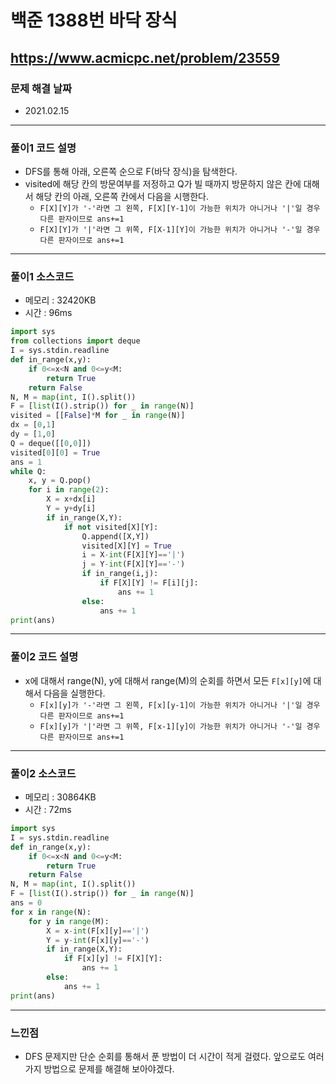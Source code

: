 # 백준 1388번 바닥 장식
https://www.acmicpc.net/problem/23559
---

### 문제 해결 날짜
- 2021.02.15
---

### 풀이1 코드 설명
- DFS를 통해 아래, 오른쪽 순으로 F(바닥 장식)을 탐색한다.
- visited에 해당 칸의 방문여부를 저정하고 Q가 빌 때까지 방문하지 않은 칸에 대해서 해당 칸의 아래, 오른쪽 칸에서 다음을 시행한다.
    * ```F[X][Y]가 '-'라면 그 왼쪽, F[X][Y-1]이 가능한 위치가 아니거나 '|'일 경우 다른 판자이므로 ans+=1```
    * ```F[X][Y]가 '|'라면 그 위쪽, F[X-1][Y]이 가능한 위치가 아니거나 '-'일 경우 다른 판자이므로 ans+=1```
---

### 풀이1 소스코드
- 메모리 : 32420KB
- 시간 : 96ms
```Python
import sys
from collections import deque
I = sys.stdin.readline
def in_range(x,y):
    if 0<=x<N and 0<=y<M:
        return True
    return False
N, M = map(int, I().split())
F = [list(I().strip()) for _ in range(N)]
visited = [[False]*M for _ in range(N)]
dx = [0,1]
dy = [1,0]
Q = deque([[0,0]])
visited[0][0] = True
ans = 1
while Q:
    x, y = Q.pop()
    for i in range(2):
        X = x+dx[i]
        Y = y+dy[i]
        if in_range(X,Y):
            if not visited[X][Y]:
                Q.append([X,Y])
                visited[X][Y] = True
                i = X-int(F[X][Y]=='|')
                j = Y-int(F[X][Y]=='-')
                if in_range(i,j):
                    if F[X][Y] != F[i][j]:
                        ans += 1
                else:
                    ans += 1
print(ans)
```
---

### 풀이2 코드 설명
- x에 대해서 range(N), y에 대해서 range(M)의 순회를 하면서 모든 ```F[x][y]```에 대해서 다음을 실행한다.
    * ```F[x][y]가 '-'라면 그 왼쪽, F[x][y-1]이 가능한 위치가 아니거나 '|'일 경우 다른 판자이므로 ans+=1```
    * ```F[x][y]가 '|'라면 그 위쪽, F[x-1][y]이 가능한 위치가 아니거나 '-'일 경우 다른 판자이므로 ans+=1```
---

### 풀이2 소스코드
- 메모리 : 30864KB
- 시간 : 72ms
```Python
import sys
I = sys.stdin.readline
def in_range(x,y):
    if 0<=x<N and 0<=y<M:
        return True
    return False
N, M = map(int, I().split())
F = [list(I().strip()) for _ in range(N)]
ans = 0
for x in range(N):
    for y in range(M):
        X = x-int(F[x][y]=='|')
        Y = y-int(F[x][y]=='-')
        if in_range(X,Y):
            if F[x][y] != F[X][Y]:
                ans += 1
        else:
            ans += 1
print(ans)
```
---
### 느낀점
- DFS 문제지만 단순 순회를 통해서 푼 방법이 더 시간이 적게 걸렸다. 앞으로도 여러가지 방법으로 문제를 해결해 보아야겠다.